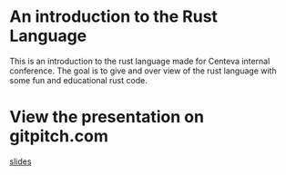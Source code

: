 # An introduction to the Rust Language

This is an introduction to the rust language made for Centeva internal conference. The goal is to give and over view of the rust language with some fun and educational rust code.

# View the presentation on gitpitch.com

[slides](gitpitch.com)